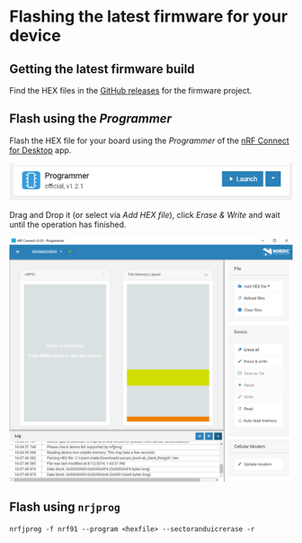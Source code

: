 # Flashing the latest firmware for your device

## Getting the latest firmware build

Find the HEX files in the
[GitHub releases](https://github.com/bifravst/cat-tracker-fw/releases) for the
firmware project.

## Flash using the _Programmer_

Flash the HEX file for your board using the _Programmer_ of the
[nRF Connect for Desktop](https://www.nordicsemi.com/Software-and-Tools/Development-Tools/nRF-Connect-for-desktop)
app.

![nRF Connect for Desktop Programmer](images/programmer-desktop.png)

Drag and Drop it (or select via _Add HEX file_), click _Erase & Write_ and wait
until the operation has finished.

![nRF Connect for Desktop Programmer](images/programmer-modem-desktop.png)

## Flash using `nrjprog`

    nrfjprog -f nrf91 --program <hexfile> --sectoranduicrerase -r
